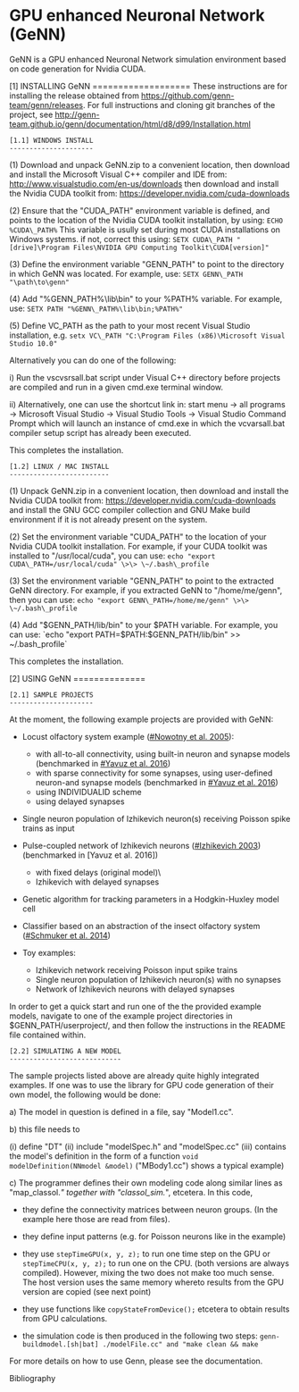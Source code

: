 GPU enhanced Neuronal Network (GeNN)
====================================

GeNN is a GPU enhanced Neuronal Network simulation environment based on
code generation for Nvidia CUDA.

[1] INSTALLING GeNN =================== These instructions are for
installing the release obtained from
https://github.com/genn-team/genn/releases. For full instructions and
cloning git branches of the project, see
http://genn-team.github.io/genn/documentation/html/d8/d99/Installation.html

    [1.1] WINDOWS INSTALL
    ---------------------

(1) Download and unpack GeNN.zip to a convenient location, then download
    and install the Microsoft Visual C++ compiler and IDE from:
    http://www.visualstudio.com/en-us/downloads then download and
    install the Nvidia CUDA toolkit from:
    https://developer.nvidia.com/cuda-downloads

(2) Ensure that the "CUDA\_PATH" environment variable is defined, and
    points to the location of the Nvidia CUDA toolkit installation, by
    using: `ECHO %CUDA\_PATH%` 
    This variable is usully set during most
    CUDA installations on Windows systems. if not, correct this using:
    `SETX CUDA\_PATH "[drive]\Program Files\NVIDIA GPU Computing
    Toolkit\CUDA[version]"`

(3) Define the environment variable "GENN\_PATH" to point to the
    directory in which GeNN was located. For example, use: 
    `SETX GENN\_PATH "\path\to\genn"`

(4) Add "%GENN\_PATH%\lib\bin" to your %PATH% variable. For example,
    use: 
    `SETX PATH "%GENN\_PATH%\lib\bin;%PATH%"`

(5) Define VC\_PATH as the path to your most recent Visual Studio
    installation, e.g. `setx VC\_PATH "C:\Program Files
    (x86)\Microsoft Visual Studio 10.0"`

Alternatively you can do one of the following:

i)  Run the vscvsrsall.bat script under Visual C++ directory before
    projects are compiled and run in a given cmd.exe terminal window.

ii) Alternatively, one can use the shortcut link in: start menu -\> all
    programs -\> Microsoft Visual Studio -\> Visual Studio Tools -\>
    Visual Studio Command Prompt which will launch an instance of
    cmd.exe in which the vcvarsall.bat compiler setup script has already
    been executed.

This completes the installation.

    [1.2] LINUX / MAC INSTALL
    -------------------------

(1) Unpack GeNN.zip in a convenient location, then download and install
    the Nvidia CUDA toolkit from:
    https://developer.nvidia.com/cuda-downloads and install the GNU GCC
    compiler collection and GNU Make build environment if it is not
    already present on the system.

(2) Set the environment variable "CUDA\_PATH" to the location of your
    Nvidia CUDA toolkit installation. For example, if your CUDA toolkit
    was installed to "/usr/local/cuda", you can use: 
    `echo "export CUDA\_PATH=/usr/local/cuda" \>\> \~/.bash\_profile`

(3) Set the environment variable "GENN\_PATH" to point to the extracted
    GeNN directory. For example, if you extracted GeNN to
    "/home/me/genn", then you can use: 
    `echo "export GENN\_PATH=/home/me/genn" \>\> \~/.bash\_profile`

(4) Add "$GENN_PATH/lib/bin" to your $PATH variable. For example, you
    can use: 
    `echo "export PATH=$PATH:$GENN\_PATH/lib/bin" \>\> \~/.bash\_profile`

This completes the installation.

[2] USING GeNN ==============

    [2.1] SAMPLE PROJECTS
    ---------------------

At the moment, the following example projects are provided with GeNN:

-   Locust olfactory system example \([#Nowotny et al. 2005]\):
    -   with all-to-all connectivity, using built-in neuron and synapse
        models \(benchmarked in [#Yavuz et al. 2016]\)
    -   with sparse connectivity for some synapses, using user-defined
        neuron-and synapse models \(benchmarked in [#Yavuz et al. 2016]\)
    -   using INDIVIDUALID scheme
    -   using delayed synapses
-   Single neuron population of Izhikevich neuron(s) receiving Poisson
    spike trains as input
-   Pulse-coupled network of Izhikevich neurons \([#Izhikevich 2003]\)
    (benchmarked in \[Yavuz et al. 2016])
    -   with fixed delays (original model)\
    -   Izhikevich with delayed synapses
-   Genetic algorithm for tracking parameters in a Hodgkin-Huxley model
    cell

-   Classifier based on an abstraction of the insect olfactory system
    \([#Schmuker et al. 2014]\)

-   Toy examples:
    -   Izhikevich network receiving Poisson input spike trains
    -   Single neuron population of Izhikevich neuron(s) with no
        synapses
    -   Network of Izhikevich neurons with delayed synapses

In order to get a quick start and run one of the the provided example
models, navigate to one of the example project directories in
\$GENN\_PATH/userproject/, and then follow the instructions in the
README file contained within.

    [2.2] SIMULATING A NEW MODEL
    ----------------------------

The sample projects listed above are already quite highly integrated
examples. If one was to use the library for GPU code generation of their
own model, the following would be done:

a)  The model in question is defined in a file, say "Model1.cc".

b)  this file needs to

(i) define "DT"
(ii) include "modelSpec.h" and "modelSpec.cc"
(iii) contains the model's definition in the form of a function 
    `void modelDefinition(NNmodel &model)` 
    ("MBody1.cc") shows a typical example)

c)  The programmer defines their own modeling code along similar lines
    as "map\_classol.*" together with "classol\_sim.*", etcetera. In
    this code,

-   they define the connectivity matrices between neuron groups. (In the
    example here those are read from files).

-   they define input patterns (e.g. for Poisson neurons like in the
    example)

-   they use `stepTimeGPU(x, y, z);` to run one time step on the GPU or
    `stepTimeCPU(x, y, z);` to run one on the CPU. (both versions are
    always compiled). However, mixing the two does not make too much
    sense. The host version uses the same memory whereto results from
    the GPU version are copied (see next point)

-   they use functions like `copyStateFromDevice();` etcetera to obtain
    results from GPU calculations.

-   the simulation code is then produced in the following two steps:
    `genn-buildmodel.[sh|bat] ./modelFile.cc" and "make clean && make`

For more details on how to use Genn, please see the documentation.

Bibliography

[#Izhikevich 2003]: http://dx.doi.org/10.1109/TNN.2003.820440 "Izhikevich, E. M. Simple model of spiking neurons. IEEE transactions on neural networks 14, 1569–1572 (2003)"
[#Nowotny et al. 2005]: http://dx.doi.org/10.1007/s00422-005-0019-7 "Nowotny, T., Huerta, R., Abarbanel, H. D. & Rabinovich, M. I. Self-organization in the olfactory system: one shot odor recognition in insects. Biological cybernetics 93, 436–446 (2005)"
[#Schmuker et al. 2014]: http://dx.doi.org/10.1073/pnas.1303053111 "Schmuker, M., Pfeil, T. and Nawrot, M.P. A neuromorphic network for generic multivariate data classification. Proceedings of the National Academy of Sciences, 111(6), pp.2081-2086 (2014)"
[#Yavuz et al. 2016]: http://dx.doi.org/10.1038%2Fsrep18854 "Yavuz, E., Turner, J. and Nowotny, T. GeNN: a code generation framework for accelerated brain simulations. Scientific reports, 6. (2016)"
